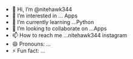 - 👋 Hi, I’m @nitehawk344
- 👀 I’m interested in ... Apps
- 🌱 I’m currently learning ...Python
- 💞️ I’m looking to collaborate on ...Apps
- 📫 How to reach me ...nitehawk344 instagram
- 😄 Pronouns: ...
- ⚡ Fun fact: ...

<!---
nitehawk344/nitehawk344 is a ✨ special ✨ repository because its `README.md` (this file) appears on your GitHub profile.
You can click the Preview link to take a look at your changes.
--->
